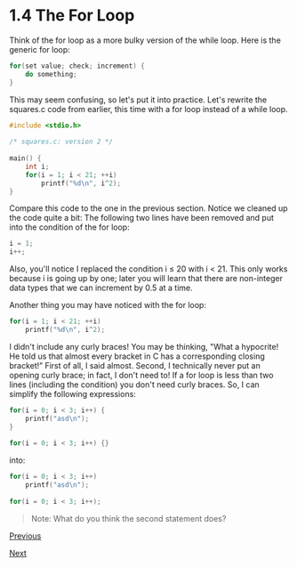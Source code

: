 # 1.4 The For Loop
Think of the for loop as a more bulky version of the while loop. Here is the generic for loop:

```c
for(set value; check; increment) {
  	do something;
}
```

This may seem confusing, so let's put it into practice. Let's rewrite the squares.c code from earlier, this time with a for loop instead of a while loop.

```c
#include <stdio.h>
   
/* squares.c: version 2 */
    
main() {
   	int i;
   	for(i = 1; i < 21; ++i)
   		printf("%d\n", i^2);
}
```

Compare this code to the one in the previous section. Notice we cleaned up the code quite a bit: The following two lines have been removed and put into the condition of the for loop:

```c
i = 1;
i++;
```

Also, you'll notice I replaced the condition i ≤ 20 with i < 21. This only works because i is going up by one; later you will learn that there are non-integer data types that we can increment by 0.5 at a time.

Another thing you may have noticed with the for loop:

```c
for(i = 1; i < 21; ++i)
	printf("%d\n", i^2);
```

I didn't include any curly braces! You may be thinking, "What a hypocrite! He told us that almost every bracket in C has a corresponding closing bracket!” First of all, I said almost. Second, I technically never put an opening curly brace; in fact, I don't need to! If a for loop is less than two lines (including the condition) you don't need curly braces. So, I can simplify the following expressions:

```c
for(i = 0; i < 3; i++) {
   	printf("asd\n");
}
    
for(i = 0; i < 3; i++) {}
```

into:

```c
for(i = 0; i < 3; i++)
   	printf("asd\n");
    
for(i = 0; i < 3; i++);
```

> Note: What do you think the second statement does? 

[Previous](1.3%20The%20While%20Loop.md)

[Next](1.5%20If%2C%20Else%2C%20and%20Else-If.md)
